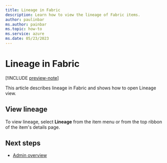 ```yaml
---
title: Lineage in Fabric
description: Learn how to view the lineage of Fabric items.
author: paulinbar
ms.author: painbar
ms.topic: how-to
ms.service: azure
ms.date: 05/23/2023
---
```


# Lineage in Fabric

[!INCLUDE [preview-note](../includes/preview-note.md)]

This article describes lineage in Fabric and shows how to open Lineage view.

## View lineage

To view lineage, select **Lineage** from the item menu or from the top ribbon of the item's details page.

## Next steps

* [Admin overview](../admin/admin-overview.md)